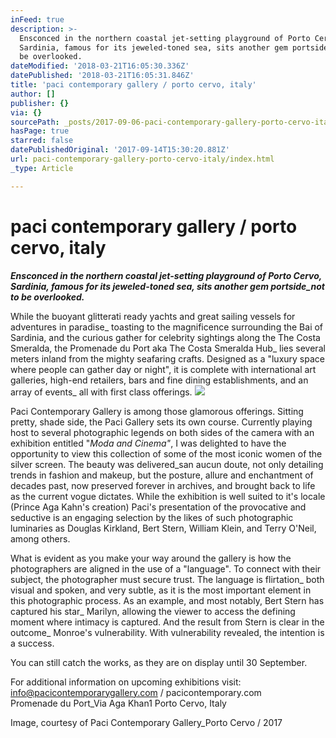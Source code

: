 ```yaml
---
inFeed: true
description: >-
  Ensconced in the northern coastal jet-setting playground of Porto Cervo,
  Sardinia, famous for its jeweled-toned sea, sits another gem portside_not to
  be overlooked.
dateModified: '2018-03-21T16:05:30.336Z'
datePublished: '2018-03-21T16:05:31.846Z'
title: 'paci contemporary gallery / porto cervo, italy'
author: []
publisher: {}
via: {}
sourcePath: _posts/2017-09-06-paci-contemporary-gallery-porto-cervo-italy.md
hasPage: true
starred: false
datePublishedOriginal: '2017-09-14T15:30:20.881Z'
url: paci-contemporary-gallery-porto-cervo-italy/index.html
_type: Article

---
```

# paci contemporary gallery / porto cervo, italy

_**Ensconced in the northern coastal jet-setting playground of Porto Cervo, Sardinia, famous for its jeweled-toned sea, sits another gem portside\_not to be overlooked.**_

While the buoyant glitterati ready yachts and great sailing vessels for adventures in paradise\_ toasting to the magnificence surrounding the Bai of Sardinia, and the curious gather for celebrity sightings along the The Costa Smeralda, the Promenade du Port aka The Costa Smeralda Hub\_ lies several meters inland from the mighty seafaring crafts. Designed as a "luxury space where people can gather day or night", it is complete with international art galleries, high-end retailers, bars and fine dining establishments, and an array of events\_ all with first class offerings.
![](https://s3-us-west-2.amazonaws.com/the-grid-img/p/49f07c81068668a20ece44566dda76f5810e2149.png)

Paci Contemporary Gallery is among those glamorous offerings. Sitting pretty, shade side, the Paci Gallery sets its own course. Currently playing host to several photographic legends on both sides of the camera with an exhibition entitled "_Moda and Cinema"_, I was delighted to have the opportunity to view this collection of some of the most iconic women of the silver screen. The beauty was delivered\_san aucun doute, not only detailing trends in fashion and makeup, but the posture, allure and enchantment of decades past, now preserved forever in archives, and brought back to life as the current vogue dictates. While the exhibition is well suited to it's locale (Prince Aga Kahn's creation) Paci's presentation of the provocative and seductive is an engaging selection by the likes of such photographic luminaries as Douglas Kirkland, Bert Stern, William Klein, and Terry O'Neil, among others.

What is evident as you make your way around the gallery is how the photographers are aligned in the use of a "language". To connect with their subject, the photographer must secure trust. The language is flirtation\_ both visual and spoken, and very subtle, as it is the most important element in this photographic process. As an example, and most notably, Bert Stern has captured his star\_ Marilyn, allowing the viewer to access the defining moment where intimacy is captured. And the result from Stern is clear in the outcome\_ Monroe's vulnerability. With vulnerability revealed, the intention is a success.

You can still catch the works, as they are on display until 30 September.

For additional information on upcoming exhibitions visit:  
[info@pacicontemporarygallery.com][0] / pacicontemporary.com  
Promenade du Port\_Via Aga Khan1 Porto Cervo, Italy

Image, courtesy of Paci Contemporary Gallery\_Porto Cervo / 2017

[0]: mailto:info@pacicontemporarygallery.com
